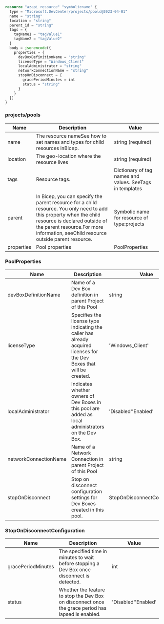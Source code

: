 ```terraform
resource "azapi_resource" "symbolicname" {
  type = "Microsoft.DevCenter/projects/pools@2023-04-01"
  name = "string"
  location = "string"
  parent_id = "string"
  tags = {
    tagName1 = "tagValue1"
    tagName2 = "tagValue2"
  }
  body = jsonencode({
    properties = {
      devBoxDefinitionName = "string"
      licenseType = "Windows_Client"
      localAdministrator = "string"
      networkConnectionName = "string"
      stopOnDisconnect = {
        gracePeriodMinutes = int
        status = "string"
      }
    }
  })
}

```

### projects/pools

| Name | Description | Value |
|-|-|-|
| name | The resource nameSee how to set names and types for child resources inBicep. | string (required) |
| location | The geo-location where the resource lives | string (required) |
| tags | Resource tags. | Dictionary of tag names and values. SeeTags in templates |
| parent | In Bicep, you can specify the parent resource for a child resource. You only need to add this property when the child resource is declared outside of the parent resource.For more information, seeChild resource outside parent resource. | Symbolic name for resource of type:projects |
| properties | Pool properties | PoolProperties |


### PoolProperties

| Name | Description | Value |
|-|-|-|
| devBoxDefinitionName | Name of a Dev Box definition in parent Project of this Pool | string |
| licenseType | Specifies the license type indicating the caller has already acquired licenses for the Dev Boxes that will be created. | 'Windows_Client' |
| localAdministrator | Indicates whether owners of Dev Boxes in this pool are added as local administrators on the Dev Box. | 'Disabled''Enabled' |
| networkConnectionName | Name of a Network Connection in parent Project of this Pool | string |
| stopOnDisconnect | Stop on disconnect configuration settings for Dev Boxes created in this pool. | StopOnDisconnectConfiguration |


### StopOnDisconnectConfiguration

| Name | Description | Value |
|-|-|-|
| gracePeriodMinutes | The specified time in minutes to wait before stopping a Dev Box once disconnect is detected. | int |
| status | Whether the feature to stop the Dev Box on disconnect once the grace period has lapsed is enabled. | 'Disabled''Enabled' |


